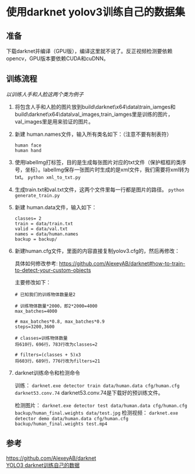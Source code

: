 # 使用darknet yolov3训练自己的数据集

 ## 准备
下载darknet并编译（GPU版），编译这里就不说了。反正视频检测要依赖opencv，GPU版本要依赖CUDA和cuDNN。

## 训练流程
*以训练人手和人脸这两个类为例子*


1. 将包含人手和人脸的图片放到build\darknet\x64\data\train_iamges和build\darknet\x64\data\val_images,train_iamges里是训练的图片，val_images里是用来验证的图片。

2. 新建 human.names文件，输入所有类名如下：（注意不要有制表符）
    ```
    human face
    human hand
    ```

3. 使用labelImg打标签，目的是生成每张图片对应的txt文件（保护框框的类序号，坐标）。labelImg保存一张图片时生成的是xml文件，我们需要将xml转为txt。
`python xml_to_txt.py`

4. 生成train.txt和val.txt文件，这两个文件里每一行都是图片的路径。
`python generate_train.py`

5. 新建 human.data文件，输入如下：
    ```
    classes= 2
    train = data/train.txt
    valid = data/val.txt
    names = data/human.names
    backup = backup/
    ```

6. 新建human.cfg文件，里面的内容直接复制yolov3.cfg的，然后再修改：  

    具体如何修改参考: https://github.com/AlexeyAB/darknet#how-to-train-to-detect-your-custom-objects  

    主要修改如下：
    ```
    # 已知我们的训练物体数量是2

    # 训练物体数量*2000，即2*2000=4000
    max_batches=4000 

    # max_batches*0.8, max_batches*0.9
    steps=3200,3600

    # classes=训练物体数量
    将610行，696行，783行改为classes=2

    # filters=(classes + 5)x3
    将603行，689行，776行改为filters=21
    ```

7. darknet训练命令和检测命令

    训练：
    `darknet.exe detector train data/human.data cfg/human.cfg darknet53.conv.74`
    darknet53.conv.74是下载好的预训练文件。

    检测图片：
    `darknet.exe detector test data/human.data cfg/human.cfg backup/human_final.weights data/test.jpg`
    检测视频：
    `darknet.exe detector demo data/human.data cfg/human.cfg backup/human_final.weights test.mp4`

## 参考
https://github.com/AlexeyAB/darknet  
[YOLO3 darknet训练自己的数据](https://zhuanlan.zhihu.com/p/45852709)
